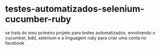 # testes-automatizados-selenium-cucumber-ruby
se trata do meu primeiro projeto para testes automatizados, envolvendo o cucumber, bdd, selenium e a linguagem ruby para criar uma conta no facebook
